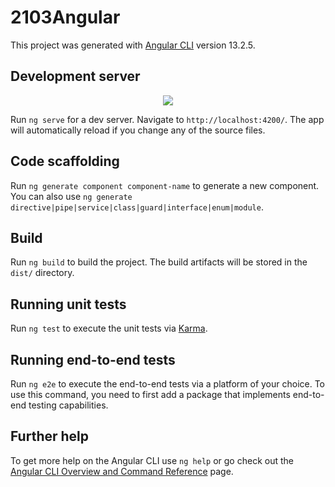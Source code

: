 # 2103Angular

This project was generated with [Angular CLI](https://github.com/angular/angular-cli) version 13.2.5.

## Development server
<div align="center">
  <img src = (https://user-images.githubusercontent.com/96703805/162535574-7bd963aa-f3c8-4afc-a8a9-0c0af7037afb.png) />
</div>

Run `ng serve` for a dev server. Navigate to `http://localhost:4200/`. The app will automatically reload if you change any of the source files.

## Code scaffolding

Run `ng generate component component-name` to generate a new component. You can also use `ng generate directive|pipe|service|class|guard|interface|enum|module`.

## Build

Run `ng build` to build the project. The build artifacts will be stored in the `dist/` directory.

## Running unit tests

Run `ng test` to execute the unit tests via [Karma](https://karma-runner.github.io).

## Running end-to-end tests

Run `ng e2e` to execute the end-to-end tests via a platform of your choice. To use this command, you need to first add a package that implements end-to-end testing capabilities.

## Further help

To get more help on the Angular CLI use `ng help` or go check out the [Angular CLI Overview and Command Reference](https://angular.io/cli) page.
